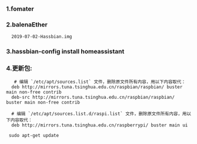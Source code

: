 ### 1.fomater
### 2.balenaEther
      2019-07-02-Hassbian.img
### 3.hassbian-config install homeassistant   

### 4.更新包:
       # 编辑 `/etc/apt/sources.list` 文件，删除原文件所有内容，用以下内容取代：
      deb http://mirrors.tuna.tsinghua.edu.cn/raspbian/raspbian/ buster main non-free contrib
      deb-src http://mirrors.tuna.tsinghua.edu.cn/raspbian/raspbian/ buster main non-free contrib

      # 编辑 `/etc/apt/sources.list.d/raspi.list` 文件，删除原文件所有内容，用以下内容取代：
      deb http://mirrors.tuna.tsinghua.edu.cn/raspberrypi/ buster main ui
    
     sudo apt-get update 
